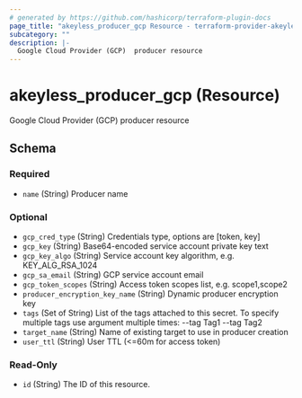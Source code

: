 ```yaml
---
# generated by https://github.com/hashicorp/terraform-plugin-docs
page_title: "akeyless_producer_gcp Resource - terraform-provider-akeyless"
subcategory: ""
description: |-
  Google Cloud Provider (GCP)  producer resource
---
```


# akeyless_producer_gcp (Resource)

Google Cloud Provider (GCP)  producer resource



<!-- schema generated by tfplugindocs -->
## Schema

### Required

- `name` (String) Producer name

### Optional

- `gcp_cred_type` (String) Credentials type, options are [token, key]
- `gcp_key` (String) Base64-encoded service account private key text
- `gcp_key_algo` (String) Service account key algorithm, e.g. KEY_ALG_RSA_1024
- `gcp_sa_email` (String) GCP service account email
- `gcp_token_scopes` (String) Access token scopes list, e.g. scope1,scope2
- `producer_encryption_key_name` (String) Dynamic producer encryption key
- `tags` (Set of String) List of the tags attached to this secret. To specify multiple tags use argument multiple times: --tag Tag1 --tag Tag2
- `target_name` (String) Name of existing target to use in producer creation
- `user_ttl` (String) User TTL (<=60m for access token)

### Read-Only

- `id` (String) The ID of this resource.


